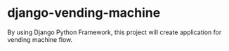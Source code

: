 # django-vending-machine
By using Django Python Framework, this project will create application for vending machine flow.

